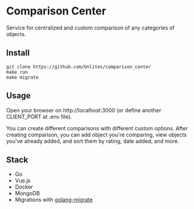 # Comparison Center

Service for centralized and custom comparison of any categories of objects.

## Install

```shell
git clone https://github.com/Unlites/comparison_center
make run
make migrate
```

## Usage

Open your browser on http://localhost:3000 (or define another CLIENT_PORT at .env file).

You can create different comparisons with different custom options. After creating comparison, you can add object you're comparing, view objects you've already added, and sort them by rating, date added, and more.

## Stack

 - Go
 - Vue.js
 - Docker
 - MongoDB
 - Migrations with [golang-migrate](https://github.com/golang-migrate/migrate)
 
